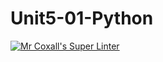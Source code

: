 # Unit5-01-Python
[![Mr Coxall's Super Linter](https://github.com/ishamisebb/Unit5-01-Python/workflows/Mr%20Coxall's%20Super%20Linter/badge.svg)](https://github.com/ishamisebb/Unit5-01-Python/actions/)
